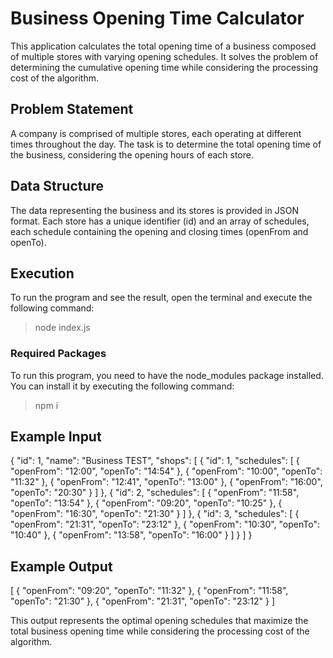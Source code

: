 # Business Opening Time Calculator
This application calculates the total opening time of a business composed of multiple stores with varying opening schedules. It solves the problem of determining the cumulative opening time while considering the processing cost of the algorithm.

## Problem Statement
A company is comprised of multiple stores, each operating at different times throughout the day. The task is to determine the total opening time of the business, considering the opening hours of each store.

## Data Structure
The data representing the business and its stores is provided in JSON format. Each store has a unique identifier (id) and an array of schedules, each schedule containing the opening and closing times (openFrom and openTo).

## Execution
To run the program and see the result, open the terminal and execute the following command:
> node index.js

### Required Packages
To run this program, you need to have the node_modules package installed. You can install it by executing the following command:

> npm i

## Example Input
{
  "id": 1,
  "name": "Business TEST",
  "shops": [
    {
      "id": 1,
      "schedules": [
        {
          "openFrom": "12:00",
          "openTo": "14:54"
        },
        {
          "openFrom": "10:00",
          "openTo": "11:32"
        },
        {
          "openFrom": "12:41",
          "openTo": "13:00"
        },
        {
          "openFrom": "16:00",
          "openTo": "20:30"
        }
      ]
    },
    {
      "id": 2,
      "schedules": [
        {
          "openFrom": "11:58",
          "openTo": "13:54"
        },
        {
          "openFrom": "09:20",
          "openTo": "10:25"
        },
        {
          "openFrom": "16:30",
          "openTo": "21:30"
        }
      ]
    },
    {
      "id": 3,
      "schedules": [
        {
          "openFrom": "21:31",
          "openTo": "23:12"
        },
        {
          "openFrom": "10:30",
          "openTo": "10:40"
        },
        {
          "openFrom": "13:58",
          "openTo": "16:00"
        }
      ]
    }
  ]
}

## Example Output
[
  {
    "openFrom": "09:20",
    "openTo": "11:32"
  },
  {
    "openFrom": "11:58",
    "openTo": "21:30"
  },
  {
    "openFrom": "21:31",
    "openTo": "23:12"
  }
]

This output represents the optimal opening schedules that maximize the total business opening time while considering the processing cost of the algorithm.